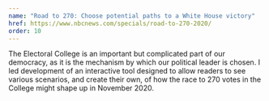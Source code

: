 ```yaml
---
name: "Road to 270: Choose potential paths to a White House victory"
href: https://www.nbcnews.com/specials/road-to-270-2020/
order: 10
---
```


The Electoral College is an important but complicated part of our democracy, as it is the mechanism by which our political leader is chosen. I led development of an interactive tool designed to allow readers to see various scenarios, and create their own, of how the race to 270 votes in the College might shape up in November 2020.